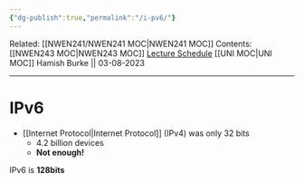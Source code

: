 ```yaml
---
{"dg-publish":true,"permalink":"/i-pv6/"}
---
```


Related: [[NWEN241/NWEN241 MOC\|NWEN241 MOC]]
Contents: [[NWEN243 MOC\|NWEN243 MOC]]
[Lecture Schedule](https://ecs.wgtn.ac.nz/Courses/NWEN243_2023T2/LectureSchedule)
[[UNI MOC\|UNI MOC]]
Hamish Burke || 03-08-2023
***

# IPv6

- [[Internet Protocol\|Internet Protocol]] (IPv4) was only 32 bits
	- 4.2 billion devices 
	- **Not enough!**

IPv6 is **128bits**

